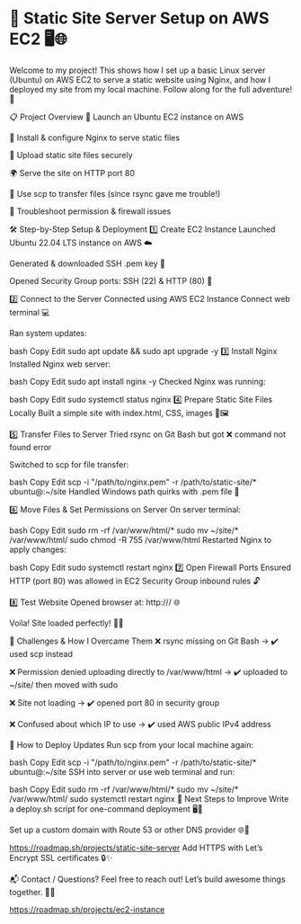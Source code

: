 # 🚀 Static Site Server Setup on AWS EC2 🖥️🌐
Welcome to my project! This shows how I set up a basic Linux server (Ubuntu) on AWS EC2 to serve a static website using Nginx, and how I deployed my site from my local machine. Follow along for the full adventure! 🎉

📋 Project Overview
🌟 Launch an Ubuntu EC2 instance on AWS

🔧 Install & configure Nginx to serve static files

📁 Upload static site files securely

🌍 Serve the site on HTTP port 80

🔐 Use scp to transfer files (since rsync gave me trouble!)

🐛 Troubleshoot permission & firewall issues

🛠️ Step-by-Step Setup & Deployment
1️⃣ Create EC2 Instance
Launched Ubuntu 22.04 LTS instance on AWS ☁️

Generated & downloaded SSH .pem key 🔑

Opened Security Group ports: SSH (22) & HTTP (80) 🚪

2️⃣ Connect to the Server
Connected using AWS EC2 Instance Connect web terminal 💻

Ran system updates:

bash
Copy
Edit
sudo apt update && sudo apt upgrade -y
3️⃣ Install Nginx
Installed Nginx web server:

bash
Copy
Edit
sudo apt install nginx -y
Checked Nginx was running:

bash
Copy
Edit
sudo systemctl status nginx
4️⃣ Prepare Static Site Files Locally
Built a simple site with index.html, CSS, images 🎨🖼️

5️⃣ Transfer Files to Server
Tried rsync on Git Bash but got ❌ command not found error

Switched to scp for file transfer:

bash
Copy
Edit
scp -i "/path/to/nginx.pem" -r /path/to/static-site/* ubuntu@<public-ip>:~/site
Handled Windows path quirks with .pem file 🔄

6️⃣ Move Files & Set Permissions on Server
On server terminal:

bash
Copy
Edit
sudo rm -rf /var/www/html/*
sudo mv ~/site/* /var/www/html/
sudo chmod -R 755 /var/www/html
Restarted Nginx to apply changes:

bash
Copy
Edit
sudo systemctl restart nginx
7️⃣ Open Firewall Ports
Ensured HTTP (port 80) was allowed in EC2 Security Group inbound rules 🔓

8️⃣ Test Website
Opened browser at:
http://<public-ip>/ 🌐

Voila! Site loaded perfectly! 🎉🎉

🐞 Challenges & How I Overcame Them
❌ rsync missing on Git Bash → ✔️ used scp instead

❌ Permission denied uploading directly to /var/www/html → ✔️ uploaded to ~/site/ then moved with sudo

❌ Site not loading → ✔️ opened port 80 in security group

❌ Confused about which IP to use → ✔️ used AWS public IPv4 address

🔄 How to Deploy Updates
Run scp from your local machine again:

bash
Copy
Edit
scp -i "/path/to/nginx.pem" -r /path/to/static-site/* ubuntu@<public-ip>:~/site
SSH into server or use web terminal and run:

bash
Copy
Edit
sudo rm -rf /var/www/html/*
sudo mv ~/site/* /var/www/html/
sudo systemctl restart nginx
🚀 Next Steps to Improve
Write a deploy.sh script for one-command deployment 🖥️💨

Set up a custom domain with Route 53 or other DNS provider 🌐🔗


https://roadmap.sh/projects/static-site-server
Add HTTPS with Let’s Encrypt SSL certificates 🔒✨

📬 Contact / Questions?
Feel free to reach out! Let’s build awesome things together. 🤝💡


https://roadmap.sh/projects/ec2-instance
